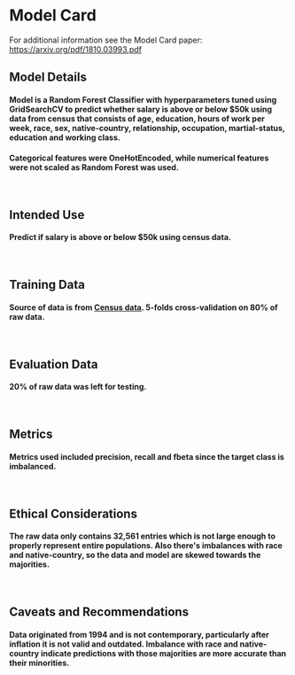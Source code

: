 # Model Card

For additional information see the Model Card paper: https://arxiv.org/pdf/1810.03993.pdf

## Model Details
#### Model is a Random Forest Classifier with hyperparameters tuned using GridSearchCV to predict whether salary is above or below $50k using data from census that consists of age, education, hours of work per week, race, sex, native-country, relationship, occupation, martial-status, education and working class.
#### Categorical features were OneHotEncoded, while numerical features were not scaled as Random Forest was used.
<br>

## Intended Use
#### Predict if salary is above or below $50k using census data.
<br>

## Training Data
#### Source of data is from [Census data](https://archive.ics.uci.edu/dataset/20/census+income). 5-folds cross-validation on 80% of raw data.
<br>

## Evaluation Data
#### 20% of raw data was left for testing.
<br>

## Metrics
#### Metrics used included precision, recall and fbeta since the target class is imbalanced.
<br>

## Ethical Considerations
#### The raw data only contains 32,561 entries which is not large enough to properly represent entire populations. Also there's imbalances with race and native-country, so the data and model are skewed towards the majorities.
<br>

## Caveats and Recommendations
#### Data originated from 1994 and is not contemporary, particularly after inflation it is not valid and outdated. Imbalance with race and native-country indicate predictions with those majorities are more accurate than their minorities.